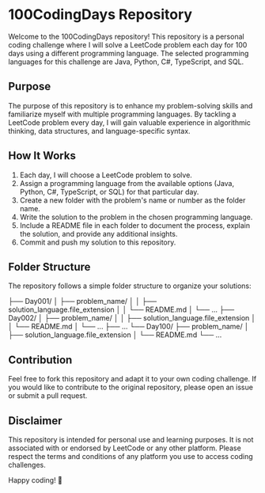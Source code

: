 # 100CodingDays Repository

Welcome to the 100CodingDays repository! This repository is a personal coding challenge where I will solve a LeetCode problem each day for 100 days using a different programming language. The selected programming languages for this challenge are Java, Python, C#, TypeScript, and SQL.

## Purpose

The purpose of this repository is to enhance my problem-solving skills and familiarize myself with multiple programming languages. By tackling a LeetCode problem every day, I will gain valuable experience in algorithmic thinking, data structures, and language-specific syntax.

## How It Works

1. Each day, I will choose a LeetCode problem to solve.
2. Assign a programming language from the available options (Java, Python, C#, TypeScript, or SQL) for that particular day.
3. Create a new folder with the problem's name or number as the folder name.
4. Write the solution to the problem in the chosen programming language.
5. Include a README file in each folder to document the process, explain the solution, and provide any additional insights.
6. Commit and push my solution to this repository.

## Folder Structure

The repository follows a simple folder structure to organize your solutions:

├── Day001/
│ ├── problem_name/
│ │ ├── solution_language.file_extension
│ │ └── README.md
│ └── ...
├── Day002/
│ ├── problem_name/
│ │ ├── solution_language.file_extension
│ │ └── README.md
│ └── ...
├── ...
└── Day100/
├── problem_name/
│ ├── solution_language.file_extension
│ └── README.md
└── ...

## Contribution

Feel free to fork this repository and adapt it to your own coding challenge. If you would like to contribute to the original repository, please open an issue or submit a pull request.

## Disclaimer

This repository is intended for personal use and learning purposes. It is not associated with or endorsed by LeetCode or any other platform. Please respect the terms and conditions of any platform you use to access coding challenges.

Happy coding! 🚀